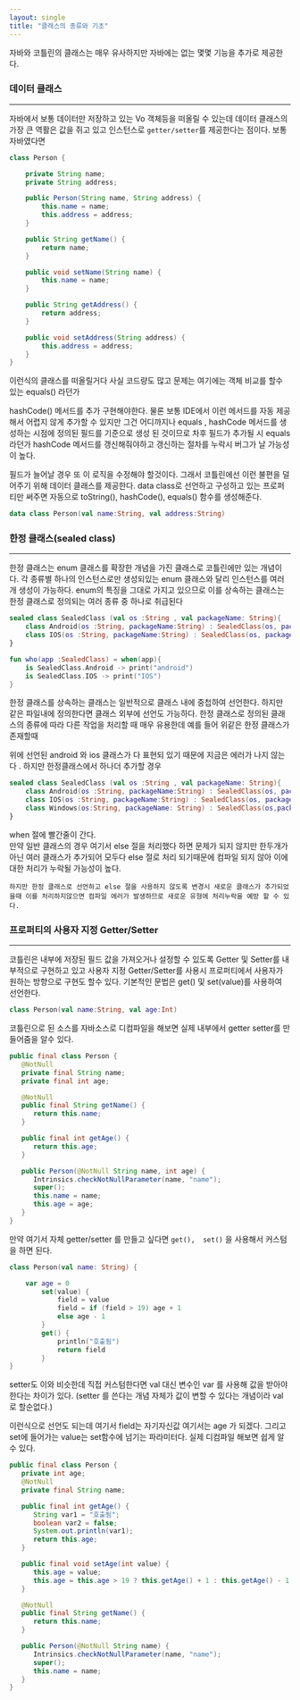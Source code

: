 ```yaml
---
layout: single
title: "클래스의 종류와 기초"
---
```


자바와 코틀린의 클래스는 매우 유사하지만 자바에는 없는 몇몇 기능을 추가로 제공한다. 

### 데이터 클래스
---
자바에서 보통 데이터만 저장하고 있는 Vo 객체등을 떠올릴 수 있는데
데이터 클래스의 가장 큰 역활은 값을 쥐고 있고 인스턴스로 `getter/setter`를  제공한다는 점이다.
보통 자바였다면 

```java
class Person {

    private String name;
    private String address;

    public Person(String name, String address) {
        this.name = name;
        this.address = address;
    }

    public String getName() {
        return name;
    }

    public void setName(String name) {
        this.name = name;
    }

    public String getAddress() {
        return address;
    }

    public void setAddress(String address) {
        this.address = address;
    }
}
```

이런식의 클래스를 떠올릴거다 사실 코드량도 많고 문제는 여기에는 객체 비교를 할수 있는 equals() 라던가

hashCode() 메서드를 추가 구현해야한다. 물론 보통 IDE에서 이런 메서드를 자동 제공해서 어렵지 않게 추가할 수 있지만 그건 어디까지나 equals , hashCode 메서드를 생성하는 시점에 정의된 필드를 기준으로 생성 된 것이므로
차후 필드가 추가될 시 equals라던가 hashCode 메서드를 갱신해줘야하고 갱신하는 절차를 누락시 버그가 날 가능성이 높다.


필드가 늘어날 경우 또 이 로직을 수정해야 할것이다.
그래서 코틀린에선 이런 불편을 덜어주기 위해 데이터 클래스를 제공한다. 
data class로 선언하고 구성하고 있는 프로퍼티만 써주면 자동으로 toString(), hashCode(), equals() 함수를 생성해준다.

```kotlin
data class Person(val name:String, val address:String)
```

### 한정 클래스(sealed class)
---
한정 클래스는 enum 클래스를 확장한 개념을 가진 클래스로 코틀린에만 있는 개념이다. 각 종류별 
하나의 인스턴스로만 생성되있는 enum 클래스와 달리 인스턴스를 여러 개 생성이 가능하다. 
enum의 특징을 그대로 가지고 있으므로 이를 상속하는 클래스는 한정 클래스로 정의되는 여러 종류 중 하나로 취급된다

```kotlin
sealed class SealedClass (val os :String , val packageName: String){
    class Android(os :String, packageName:String) : SealedClass(os, packageName)
    class IOS(os :String, packageName:String) : SealedClass(os, packageName)
}

fun who(app :SealedClass) = when(app){
    is SealedClass.Android -> print("android")
    is SealedClass.IOS -> print("IOS")
}
```

한정 클래스를 상속하는 클래스는 일반적으로 클래스 내에 중첩하여 선언한다. 하지만 같은 파일내에 정의한다면
클래스 외부에 선언도 가능하다.
한정 클래스로 정의된 클래스의 종류에 따라 다른 작업을 처리할 때 매우 유용한데 
예를 들어 위같은  한정 클래스가 존재할때  

위에 선언된 android 와 ios 클래스가 다 표현되 있기 때문에 지금은 에러가 나지 않는다 . 
하지만 한정클래스에서 하나더 추가할 경우

```kotlin
sealed class SealedClass (val os :String , val packageName: String){
    class Android(os :String, packageName:String) : SealedClass(os, packageName)
    class IOS(os :String, packageName:String) : SealedClass(os, packageName)
    class Windows(os:String, packageName: String) : SealedClass(os,packageName)
}
```

when 절에 빨간줄이 간다.  
만약 일반 클래스의 경우 여기서 else 절을 처리했다 하면 문제가 되지 않지만 한두개가 아닌 여러 클래스가 추가되어 모두다 else 절로 처리 되기때문에 컴파일 되지 않아 이에 대한 처리가 누락될 가능성이 높다.

`하지만 한정 클래스로 선언하고 else 절을 사용하지 않도록 변경시 새로운 클래스가 추가되었을때
이를 처리하지않으면 컴파일 에러가 발생하므로 새로운 유형에 처리누락을 예방 할 수 있다.`


### 프로퍼티의 사용자 지정 Getter/Setter
---

코틀린은 내부에 저장된 필드 값을 가져오거나 설정할 수 있도록 Getter 및 Setter를 내부적으로 구현하고 있고
사용자 지정 Getter/Setter를 사용시 프로퍼티에서 사용자가 원하는 방향으로 구현도 할수 있다.
기본적인 문법은 get() 및 set(value)를 사용하여 선언한다.

```kotlin
class Person(val name:String, val age:Int)
```

코틀린으로 된 소스를 자바소스로 디컴파일을 해보면 실제 내부에서 getter setter를 만들어줌을 알수 있다.

```java
public final class Person {
   @NotNull
   private final String name;
   private final int age;

   @NotNull
   public final String getName() {
      return this.name;
   }

   public final int getAge() {
      return this.age;
   }

   public Person(@NotNull String name, int age) {
      Intrinsics.checkNotNullParameter(name, "name");
      super();
      this.name = name;
      this.age = age;
   }
}
```

만약 여기서 자체 getter/setter 를 만들고 싶다면 `get(),  set()` 을 사용해서 커스텀을 하면 된다.

```kotlin
class Person(val name: String) {

    var age = 0
        set(value) {
            field = value
            field = if (field > 19) age + 1
            else age - 1
        }
        get() {
            println("호출됨")
            return field
        }
}
```

setter도 이와 비슷한데 직접 커스텀한다면 val 대신 변수인 var 를 사용해 
값을 받아야 한다는 차이가 있다.
(setter 를 쓴다는 개념 자체가 값이 변할 수 있다는 개념이라 val 로 할순없다.)

이런식으로 선언도 되는데 여기서 field는 자기자신값 여기서는 age 가 되겠다.
그리고 set에 들어가는 value는 set함수에 넘기는 파라미터다. 
실제 디컴파일 해보면 쉽게 알 수 있다.

```java
public final class Person {
   private int age;
   @NotNull
   private final String name;

   public final int getAge() {
      String var1 = "호출됨";
      boolean var2 = false;
      System.out.println(var1);
      return this.age;
   }

   public final void setAge(int value) {
      this.age = value;
      this.age = this.age > 19 ? this.getAge() + 1 : this.getAge() - 1;
   }

   @NotNull
   public final String getName() {
      return this.name;
   }

   public Person(@NotNull String name) {
      Intrinsics.checkNotNullParameter(name, "name");
      super();
      this.name = name;
   }
}
```


